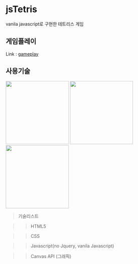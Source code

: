 # jsTetris
vanila javascript로 구현한 테트리스 게임

## 게임플레이
Link : [gameplay](https://sinwoo1225.github.io/jsTetris/)

## 사용기술
<div>
<img src="https://upload.wikimedia.org/wikipedia/commons/6/61/HTML5_logo_and_wordmark.svg" width="200px"/>
<img src="http://wiki.hash.kr/images/c/c0/CSS_%EB%A1%9C%EA%B3%A0.png" width="200px"/>
<img src="http://wiki.hash.kr/images/3/3f/%EC%9E%90%EB%B0%94%EC%8A%A4%ED%81%AC%EB%A6%BD%ED%8A%B8_%EB%A1%9C%EA%B3%A0.png" width="200px"/ >
</div>

>  기술리스트

>  > HTML5

>  > CSS

>  > Javascript(no Jquery, vanila Javascript)

>  > Canvas API (그래픽)
